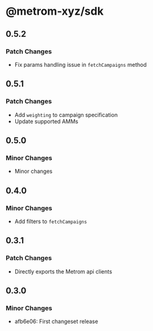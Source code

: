 # @metrom-xyz/sdk

## 0.5.2

### Patch Changes

- Fix params handling issue in `fetchCampaigns` method

## 0.5.1

### Patch Changes

- Add `weighting` to campaign specification
- Update supported AMMs

## 0.5.0

### Minor Changes

- Minor changes

## 0.4.0

### Minor Changes

- Add filters to `fetchCampaigns`

## 0.3.1

### Patch Changes

- Directly exports the Metrom api clients

## 0.3.0

### Minor Changes

- afb6e06: First changeset release
